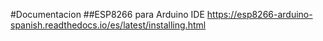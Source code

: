 #Documentacion
##ESP8266 para Arduino IDE
https://esp8266-arduino-spanish.readthedocs.io/es/latest/installing.html
